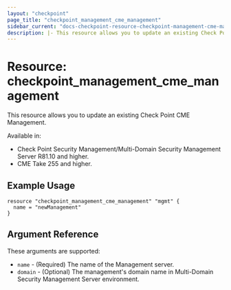 ```yaml
---
layout: "checkpoint"
page_title: "checkpoint_management_cme_management"
sidebar_current: "docs-checkpoint-resource-checkpoint-management-cme-management"
description: |- This resource allows you to update an existing Check Point CME Management.
---
```


# Resource: checkpoint_management_cme_management

This resource allows you to update an existing Check Point CME Management.

Available in:

- Check Point Security Management/Multi-Domain Security Management Server R81.10 and higher.
- CME Take 255 and higher.

## Example Usage

```hcl
resource "checkpoint_management_cme_management" "mgmt" {
  name = "newManagement"
}
```

## Argument Reference

These arguments are supported:

* `name` - (Required) The name of the Management server.
* `domain` - (Optional) The management's domain name in Multi-Domain Security Management Server environment.
